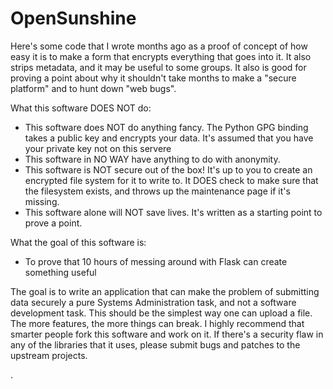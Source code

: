 OpenSunshine
====================

Here's some code that I wrote months ago as a proof of concept of how easy it is to make a form that encrypts everything that goes into it.  It also strips metadata,
and it may be useful to some groups.  It also is good for proving a point about why it shouldn't take months to make a "secure platform" and to hunt down "web bugs".

What this software DOES NOT do:

 * This software does NOT do anything fancy.  The Python GPG binding takes a public key and encrypts your data.  It's assumed that you have your private key not
 on this servere
 * This software in NO WAY have anything to do with anonymity. 
 * This software is NOT secure out of the box!  It's up to you to create an encrypted file system for it to write to.  It DOES check to make sure that the filesystem 
 exists, and throws up the maintenance page if it's missing.
 * This software alone will NOT save lives.  It's written as a starting point to prove a point.

What the goal of this software is:
 * To prove that 10 hours of messing around with Flask can create something useful

The goal is to write an application that can make the problem of submitting data securely a pure Systems Administration task, and not 
a software development task.  This should be the simplest way one can upload a file.  The more features, the more things can break.  I highly recommend that smarter 
people fork this software and work on it.  If there's a security flaw in any of the libraries that it uses, please submit bugs and patches to the upstream projects.

.
